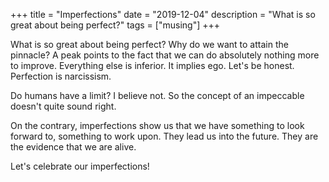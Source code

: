 +++
title = "Imperfections"
date = "2019-12-04"
description = "What is so great about being perfect?"
tags = ["musing"]
+++

What is so great about being perfect? Why do we want to attain the pinnacle? A peak points to the fact that we can do absolutely nothing more to improve. Everything else is inferior. It implies ego. Let's be honest. Perfection is narcissism.

Do humans have a limit? I believe not. So the concept of an impeccable doesn't quite sound right.

On the contrary, imperfections show us that we have something to look forward to, something to work upon. They lead us into the future. They are the evidence that we are alive.

Let's celebrate our imperfections!
